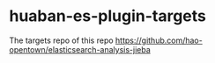 # huaban-es-plugin-targets
The targets repo of this repo
https://github.com/hao-opentown/elasticsearch-analysis-jieba
